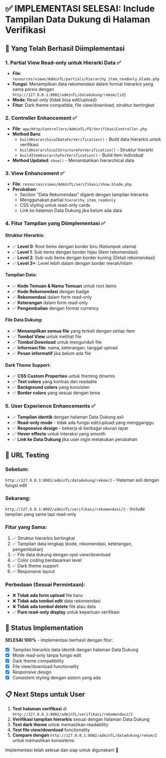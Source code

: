 # ✅ IMPLEMENTASI SELESAI: Include Tampilan Data Dukung di Halaman Verifikasi

## 🎯 Yang Telah Berhasil Diimplementasi

### 1. **Partial View Read-only untuk Hierarki Data** ✅
- **File**: `resources/views/AdminTL/partials/hierarchy_item_readonly.blade.php`
- **Fungsi**: Menampilkan data rekomendasi dalam format hierarkis yang sama persis dengan `http://127.0.0.1:8002/adminTL/datadukung/rekom/{id}`
- **Mode**: Read-only (tidak bisa edit/upload)
- **Fitur**: Dark theme compatible, file view/download, struktur bertingkat

### 2. **Controller Enhancement** ✅
- **File**: `app/Http/Controllers/AdminTL/FE/VerifikasiController.php`
- **Method Baru**:
  - `buildHierarchicalDataForVerification()` - Build data hierarkis untuk verifikasi
  - `buildHierarchicalStructureForVerification()` - Struktur hierarki
  - `buildItemHierarchyForVerification()` - Build item individual
- **Method Updated**: `show()` - Menambahkan hierarchical data

### 3. **View Enhancement** ✅
- **File**: `resources/views/AdminTL/verifikasi/show.blade.php`
- **Perubahan**:
  - Section "Data Rekomendasi" diganti dengan tampilan hierarkis
  - Menggunakan partial `hierarchy_item_readonly`
  - CSS styling untuk read-only cards
  - Link ke halaman Data Dukung jika belum ada data

### 4. **Fitur Tampilan yang Diimplementasi** ✅

#### **Struktur Hierarkis:**
- ✅ **Level 0**: Root items dengan border biru (Kelompok utama)
- ✅ **Level 1**: Sub items dengan border hijau (Item rekomendasi)
- ✅ **Level 2**: Sub-sub items dengan border kuning (Detail rekomendasi)
- ✅ **Level 3+**: Level lebih dalam dengan border merah/hitam

#### **Tampilan Data:**
- ✅ **Kode Temuan & Nama Temuan** untuk root items
- ✅ **Kode Rekomendasi** dengan badge
- ✅ **Rekomendasi** dalam form read-only
- ✅ **Keterangan** dalam form read-only
- ✅ **Pengembalian** dengan format currency

#### **File Data Dukung:**
- ✅ **Menampilkan semua file** yang terkait dengan setiap item
- ✅ **Tombol View** untuk melihat file
- ✅ **Tombol Download** untuk mengunduh file
- ✅ **Informasi file**: nama, keterangan, tanggal upload
- ✅ **Pesan informatif** jika belum ada file

#### **Dark Theme Support:**
- ✅ **CSS Custom Properties** untuk theming dinamis
- ✅ **Text colors** yang kontras dan readable
- ✅ **Background colors** yang konsisten
- ✅ **Border colors** yang sesuai dengan tema

### 5. **User Experience Enhancements** ✅
- ✅ **Tampilan identik** dengan halaman Data Dukung asli
- ✅ **Read-only mode** - tidak ada fungsi edit/upload yang mengganggu
- ✅ **Responsive design** - bekerja di berbagai ukuran layar
- ✅ **Hover effects** untuk interaksi yang smooth
- ✅ **Link ke Data Dukung** jika user ingin melakukan perubahan

## 🔗 URL Testing

### **Sebelum**: 
`http://127.0.0.1:8002/adminTL/datadukung/rekom/2` - Halaman asli dengan fungsi edit

### **Sekarang**:
`http://127.0.0.1:8002/adminTL/verifikasi/rekomendasi/2` - Include tampilan yang sama tapi read-only

### **Fitur yang Sama**:
1. ✅ Struktur hierarkis bertingkat
2. ✅ Tampilan data lengkap (kode, rekomendasi, keterangan, pengembalian)
3. ✅ File data dukung dengan opsi view/download
4. ✅ Color coding berdasarkan level
5. ✅ Dark theme support
6. ✅ Responsive layout

### **Perbedaan (Sesuai Permintaan)**:
- ❌ **Tidak ada form upload** file baru
- ❌ **Tidak ada tombol edit** data rekomendasi
- ❌ **Tidak ada tombol delete** file atau data
- ✅ **Pure read-only display** untuk keperluan verifikasi

## 🚀 Status Implementation

**SELESAI 100%** - Implementasi berhasil dengan fitur:
- [x] Tampilan hierarkis data identik dengan halaman Data Dukung
- [x] Mode read-only tanpa fungsi edit
- [x] Dark theme compatibility
- [x] File view/download functionality
- [x] Responsive design
- [x] Consistent styling dengan sistem yang ada

## 📋 Next Steps untuk User

1. **Test halaman verifikasi** di `http://127.0.0.1:8002/adminTL/verifikasi/rekomendasi/2`
2. **Verifikasi tampilan hierarkis** sesuai dengan halaman Data Dukung
3. **Test dark theme** untuk memastikan readability
4. **Test file view/download** functionality
5. **Compare dengan** `http://127.0.0.1:8002/adminTL/datadukung/rekom/2` untuk memastikan konsistensi

Implementasi telah selesai dan siap untuk digunakan! 🎉
